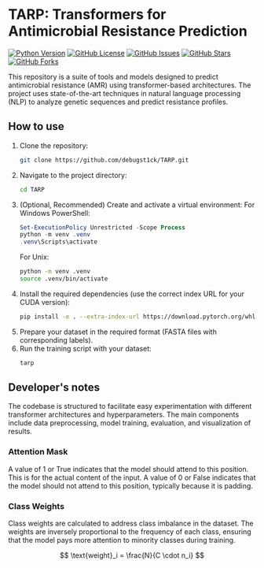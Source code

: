 # TARP: Transformers for Antimicrobial Resistance Prediction 
[![Python Version](https://img.shields.io/badge/python-3.8%2B-blue.svg)](https://www.python.org/downloads/release/python-380/)
[![GitHub License](https://img.shields.io/github/license/debugst1ck/TARP.svg)](https://github.com/debugst1ck/TARP/blob/main/LICENSE)
[![GitHub Issues](https://img.shields.io/github/issues/debugst1ck/TARP.svg)](https://github.com/debugst1ck/TARP/issues)
[![GitHub Stars](https://img.shields.io/github/stars/debugst1ck/TARP.svg)](https://github.com/debugst1ck/TARP/stargazers)
[![GitHub Forks](https://img.shields.io/github/forks/debugst1ck/TARP.svg)](https://github.com/debugst1ck/TARP/fork)

This repository is a suite of tools and models designed to predict antimicrobial resistance (AMR) using transformer-based architectures. The project uses state-of-the-art techniques in natural language processing (NLP) to analyze genetic sequences and predict resistance profiles.

## How to use
1. Clone the repository:
    ```bash
    git clone https://github.com/debugst1ck/TARP.git
    ```
2. Navigate to the project directory:
    ```bash
    cd TARP
    ```
3. (Optional, Recommended) Create and activate a virtual environment:
    For Windows PowerShell:
    ```powershell
    Set-ExecutionPolicy Unrestricted -Scope Process
    python -m venv .venv
    .venv\Scripts\activate
    ```
    For Unix:
    ```bash
    python -m venv .venv
    source .venv/bin/activate
    ```
4. Install the required dependencies (use the correct index URL for your CUDA version):
    ```bash
    pip install -e . --extra-index-url https://download.pytorch.org/whl/cu128 # For CUDA 12.8
    ```
5. Prepare your dataset in the required format (FASTA files with corresponding labels).
6. Run the training script with your dataset:
    ```bash
    tarp
    ```

## Developer's notes
The codebase is structured to facilitate easy experimentation with different transformer architectures and hyperparameters. The main components include data preprocessing, model training, evaluation, and visualization of results.
### Attention Mask
A value of 1 or True indicates that the model should attend to this position. This is for the actual content of the input. A value of 0 or False indicates that the model should not attend to this position, typically because it is padding.

### Class Weights
Class weights are calculated to address class imbalance in the dataset. The weights are inversely proportional to the frequency of each class, ensuring that the model pays more attention to minority classes during training.

$$
\text{weight}_i = \frac{N}{C \cdot n_i}
$$